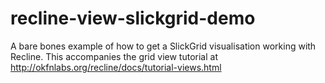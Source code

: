 recline-view-slickgrid-demo
===========================

A bare bones example of how to get a SlickGrid visualisation working with Recline. This accompanies the grid view tutorial at http://okfnlabs.org/recline/docs/tutorial-views.html
